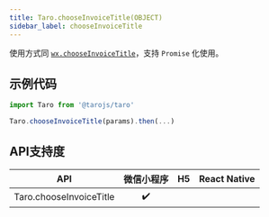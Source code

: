 ```yaml
---
title: Taro.chooseInvoiceTitle(OBJECT)
sidebar_label: chooseInvoiceTitle
---
```



使用方式同 [`wx.chooseInvoiceTitle`](https://developers.weixin.qq.com/miniprogram/dev/api/wx.chooseInvoiceTitle.html)，支持 `Promise` 化使用。

## 示例代码

```jsx
import Taro from '@tarojs/taro'

Taro.chooseInvoiceTitle(params).then(...)
```



## API支持度


| API | 微信小程序 | H5 | React Native |
| :-: | :-: | :-: | :-: |
| Taro.chooseInvoiceTitle | ✔️ |  |  |


